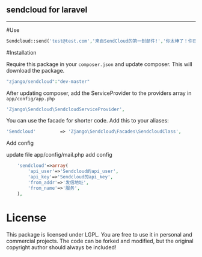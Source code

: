 ## sendcloud for laravel

---
#Use

```php
Sendcloud::send('test@test.com','来自SendCloud的第一封邮件!','你太棒了！你已成功的从SendCloud发送了一封测试邮件，接下来快登录前台去完善账户信息吧！');
```

#Installation

Require this package in your `composer.json` and update composer. This will download the package.
```php
"zjango/sendcloud":"dev-master"
```

After updating composer, add the ServiceProvider to the providers array in `app/config/app.php`


```php
'Zjango\Sendcloud\SendcloudServiceProvider',
```

You can use the facade for shorter code. Add this to your aliases:

```php
'Sendcloud' 		=> 'Zjango\Sendcloud\Facades\SendcloudClass',
```
Add config 

update file app/config/mail.php
add config
```php
	'sendcloud'=>array(	
		'api_user'=>'Sendcloud的api_user',		
		'api_key'=>'Sendcloud的api_key',
		'from_addr'=>'发信地址',
		'from_name'=>'服务',
	),
```
# License

This package is licensed under LGPL. You are free to use it in personal and commercial projects. The code can be forked and modified, but the original copyright author should always be included!